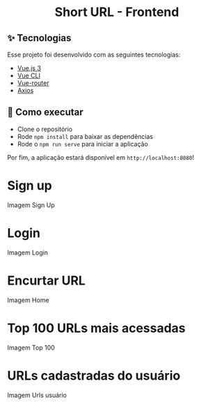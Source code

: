 <h1 align="center">Short URL - Frontend</h1>

## ✨ Tecnologias

Esse projeto foi desenvolvido com as seguintes tecnologias:

- [Vue.js 3](https://vuejs.org/)
- [Vue CLI](https://cli.vuejs.org/)
- [Vue-router](https://router.vuejs.org/)
- [Axios](https://axios-http.com/ptbr/)

## 🚀 Como executar

- Clone o repositório
- Rode `npm install` para baixar as dependências
- Rode o `npm run serve` para iniciar a aplicação

Por fim, a aplicação estará disponível em `http://localhost:8080`!

# Sign up
Imagem Sign Up

# Login
Imagem Login

# Encurtar URL
Imagem Home

# Top 100 URLs mais acessadas
Imagem Top 100

# URLs cadastradas do usuário
Imagem Urls usuário
